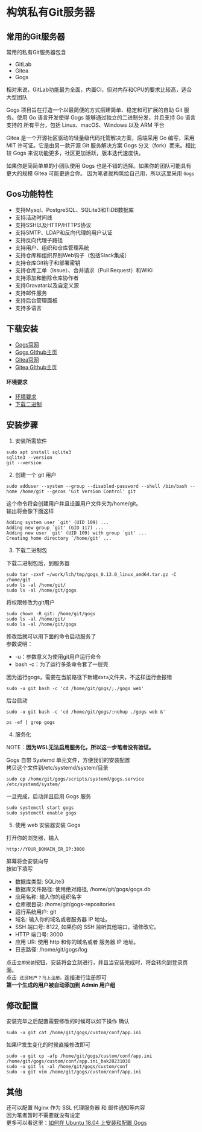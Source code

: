 # 构筑私有Git服务器

## 常用的Git服务器

常用的私有Git服务器包含
 - GitLab
 - Gitea
 - Gogs

相对来说，GitLab功能最为全面，内置CI，但对内存和CPU的要求比较高，适合大型团队

Gogs 项目旨在打造一个以最简便的方式搭建简单、稳定和可扩展的自助 Git 服务。使用 Go 语言开发使得 Gogs 能够通过独立的二进制分发，并且支持 Go 语言支持的 所有平台，包括 Linux、macOS、Windows 以及 ARM 平台

Gitea 是一个开源社区驱动的轻量级代码托管解决方案，后端采用 Go 编写，采用 MIT 许可证。它是由另一款开源 Git 服务解决方案 Gogs 分叉（fork）而来。相比较 Gogs 来说功能更多，社区更加活跃，版本迭代速度快。

如果你是简简单单的小团队使用 Gogs 也是不错的选择。如果你的团队可能具有更大的规模 Gitea 可能更适合你。
因为笔者就构筑给自己用，所以这里采用 ``Gogs``

## Gos功能特性
- 支持Mysql、PostgreSQL、SQLite3和TiDB数据库
- 支持活动时间线
- 支持SSH以及HTTP/HTTPS协议
- 支持SMTP、LDAP和反向代理的用户认证
- 支持反向代理子路径
- 支持用户、组织和仓库管理系统
- 支持仓库和组织界别Web钩子（包括Slack集成）
- 支持仓库Git钩子和部署密钥
- 支持仓库工单（Issue）、合并请求（Pull Request）和WiKi
- 支持添加和删除仓库协作者
- 支持Gravatar以及自定义源
- 支持邮件服务
- 支持后台管理面板
- 支持多语言

## 下载安装
 - [Gogs官网](https://gogs.io/)
 - [Gogs GIthub主页](https://github.com/gogs/gogs)
 - [Gitea官网](https://docs.gitea.com/zh-cn/)
 - [Gitea GIthub主页](https://github.com/go-gitea/gitea)

#### 环境要求
 - [环境要求](https://gogs.io/docs/installation)
 - [下载二进制](https://gogs.io/docs/installation/install_from_binary)

## 安装步骤

1. 安装所需软件
```
sudo apt install sqlite3
sqlite3 --version
git --version
```

2. 创建一个 git 用户
```
sudo adduser --system --group --disabled-password --shell /bin/bash --home /home/git --gecos 'Git Version Control' git
```
这个命令将会创建用户并且设置用户文件夹为/home/git。  
输出将会像下面这样
```
Adding system user `git' (UID 109) ...
Adding new group `git' (GID 117) ...
Adding new user `git' (UID 109) with group `git' ...
Creating home directory `/home/git' ...
```

3. 下载二进制包  

下载二进制包后，到服务器
```
sudo tar -zxvf ~/work/lch/tmp/gogs_0.13.0_linux_amd64.tar.gz -C /home/git
sudo ls -al /home/git/
sudo ls -al /home/git/gogs
```
将权限修改为git用户
```
sudo chown -R git: /home/git/gogs
sudo ls -al /home/git/
sudo ls -al /home/git/gogs
```
修改后就可以用下面的命令启动服务了  
参数说明：
- -u：参数意义为使用git用户运行命令
- bash -c：为了运行多条命令套了一层壳  

因为运行gogs，需要在当前路径下新建``data``文件夹，不这样运行会报错
```
sudo -u git bash -c 'cd /home/git/gogs/;./gogs web'
```
后台启动
```
sudo -u git bash -c 'cd /home/git/gogs/;nohup ./gogs web &'
```
```
ps -ef | grep gogs
```

4. 服务化  

NOTE：**因为WSL无法启用服务化，所以这一步笔者没有验证。**  

Gogs 自带 Systemd 单元文件，方便我们的安装配置  
拷贝这个文件到/etc/systemd/system/目录
```
sudo cp /home/git/gogs/scripts/systemd/gogs.service /etc/systemd/system/
```
一旦完成，启动并且启用 Gogs 服务
```
sudo systemctl start gogs
sudo systemctl enable gogs
```

5. 使用 web 安装器安装 Gogs

打开你的浏览器，输入
```
http://YOUR_DOMAIN_IR_IP:3000
```
屏幕将会安装向导  
按如下填写

- 数据库类型: SQLite3
- 数据库文件路径: 使用绝对路径, /home/git/gogs/gogs.db
- 应用名称: 输入你的组织名字
- 仓库根目录: /home/git/gogs-repositories
- 运行系统用户: git
- 域名: 输入你的域名或者服务器 IP 地址。
- SSH 端口号: 8122, 如果你的 SSH 监听其他端口，请修改它。
- HTTP 端口号: 3000
- 应用 UR: 使用 http 和你的域名或者 服务器 IP 地址。
- 日志路径: /home/git/gogs/log

点击``立即安装``按钮，安装将会立刻进行，并且当安装完成时，将会转向到登录页面。  
点击`` 还没帐户？马上注册。``连接进行注册即可  
**第一个生成的用户被自动添加到 Admin 用户组**

## 修改配置
安装完毕之后配置需要修改的时候可以如下操作
确认
```
sudo -u git cat /home/git/gogs/custom/conf/app.ini
```
如果IP发生变化的时候直接修改即可
```
sudo -u git cp -afp /home/git/gogs/custom/conf/app.ini /home/git/gogs/custom/conf/app.ini_bak20231030
sudo -u git ls -al /home/git/gogs/custom/conf
sudo -u git vim /home/git/gogs/custom/conf/app.ini
```

## 其他
还可以配置 Nginx 作为 SSL 代理服务器 和 邮件通知等内容  
因为笔者暂时不需要就没有设定  
更多可以看这里：[如何在 Ubuntu 18.04 上安装和配置 Gogs](https://cloud.tencent.com/developer/article/1626705)
